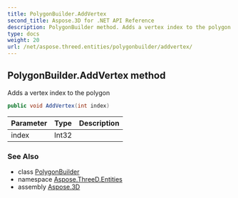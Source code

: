 ```yaml
---
title: PolygonBuilder.AddVertex
second_title: Aspose.3D for .NET API Reference
description: PolygonBuilder method. Adds a vertex index to the polygon
type: docs
weight: 20
url: /net/aspose.threed.entities/polygonbuilder/addvertex/
---
```

## PolygonBuilder.AddVertex method

Adds a vertex index to the polygon

```csharp
public void AddVertex(int index)
```

| Parameter | Type | Description |
| --- | --- | --- |
| index | Int32 |  |

### See Also

* class [PolygonBuilder](../)
* namespace [Aspose.ThreeD.Entities](../../../aspose.threed.entities/)
* assembly [Aspose.3D](../../../)


